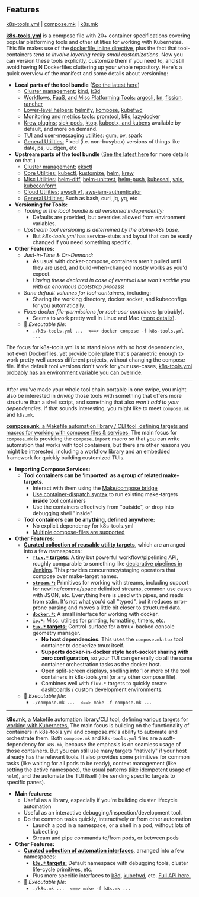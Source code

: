 
## Features

[k8s-tools.yml](#) | [compose.mk](#) | [k8s.mk](#)

**[k8s-tools.yml](k8s-tools.yml)** is a compose file with 20+ container specifications covering popular platforming tools and other utilities for working with Kubernetes.  This file makes use of the [dockerfile_inline directive](https://docs.docker.com/compose/compose-file/build/#dockerfile_inline), plus the fact that tool-containers  *tend to involve layering really small customizations*.  Now you can version these tools explicitly, customize them if you need to, and still avoid having N Dockerfiles cluttering up your whole repository.  Here's a quick overview of the manifest and some details about versioning:

* **Local parts of the tool bundle** ([See the latest here](k8s-tools.yml))
  * <ins>Cluster management:</ins> [kind](https://github.com/kubernetes-sigs/kind), [k3d](https://k3d.io/)
  * <ins>Workflows, FaaS, and Misc Platforming Tools:</ins> [argocli](https://argo-workflows.readthedocs.io/en/latest/walk-through/argo-cli/), [kn](https://knative.dev/docs/client/install-kn/), [fission](https://fission.io/docs/installation/), [rancher](https://github.com/rancher/cli)
  * <ins>Lower-level helpers:</ins> [helmify](https://github.com/arttor/helmify), [kompose](https://kompose.io/), [kubefwd](https://github.com/txn2/kubefwd)
  * <ins>Monitoring and metrics tools:</ins> [promtool](https://prometheus.io/docs/prometheus/latest/command-line/promtool/), [k9s](https://k9scli.io/), [lazydocker](https://github.com/jesseduffield/lazydocker)
  * <ins>Krew plugins:</ins> [sick-pods](https://github.com/alecjacobs5401/kubectl-sick-pods), [ktop](https://github.com/vladimirvivien/ktop), [kubectx, and kubens](https://github.com/ahmetb/kubectx) available by default, and more on demand.
  * <ins>TUI and user-messaging utilities</ins>: [gum](https://github.com/charmbracelet/gum), [pv](https://www.ivarch.com/programs/pv.shtml), [spark](https://raw.githubusercontent.com/holman/spark/)
  * <ins>General Utilities:</ins> Fixed (i.e. non-busybox) versions of things like date, ps, uuidgen, etc
* **Upstream parts of the tool bundle** ([See the latest here](https://github.com/alpine-docker/k8s/blob/master/README.md#installed-tools) for more details on that.)
  * <ins>Cluster management:</ins> [eksctl](https://github.com/weaveworks/eksctl)
  * <ins>Core Utilities:</ins> [kubectl](https://kubernetes.io/docs/tasks/tools/install-kubectl/), [kustomize](https://github.com/kubernetes-sigs/kustomize), [helm](https://github.com/helm/helm), [krew](https://github.com/kubernetes-sigs/krew)
  * <ins>Misc Utilities:</ins> [helm-diff](https://github.com/databus23/helm-diff), [helm-unittest](https://github.com/helm-unittest/helm-unittest), [helm-push](https://github.com/chartmuseum/helm-push), [kubeseal](https://github.com/bitnami-labs/sealed-secrets), [vals](https://github.com/helmfile/vals), [kubeconform](https://github.com/yannh/kubeconform)
  * <ins>Cloud Utilities:</ins> [awscli v1](https://github.com/aws/aws-cli), [aws-iam-authenticator](https://github.com/kubernetes-sigs/aws-iam-authenticator)
  * <ins>General Utilities:</ins> Such as bash, curl, jq, yq, etc
* **Versioning for Tools:**
  * *Tooling in the local bundle is all versioned independently:*
    * Defaults are provided, but overrides allowed from environment variables.
  * *Upstream tool versioning is determined by the alpine-k8s base,*
    * But *k8s-tools.yml* has service-stubs and layout that can be easily changed if you need something specific.
* **Other Features:**
  * *Just-in-Time & On-Demand:*
    * As usual with docker-compose, containers aren't pulled until they are used, and build-when-changed mostly works as you'd expect.
    * *Having these declared in case of eventual use won't saddle you with an enormous bootstrap process!*
  * *Sane default volumes for tool-containers,* including:
    * Sharing the working directory, docker socket, and kubeconfigs for you automatically.  
  * *Fixes docker file-permissions for root-user containers* (probably).  
    * Seems to work pretty well in Linux and Mac ([more details](#docker-and-file-permissions)).
  * 🚀 *Executable file:*  
    * `./k8s-tools.yml ...  <==> docker compose -f k8s-tools.yml ...`

The focus for k8s-tools.yml is to stand alone with no host dependencies, not even Dockerfiles, yet provide boilerplate that's parametric enough to work pretty well across different projects, without changing the compose file.  If the default tool versions don't work for your use-cases, [k8s-tools.yml probably has an environment variable you can override](#environment-variables).

-------

After you've made your whole tool chain portable in one swipe, you might also be interested in *driving* those tools with something that offers more structure than a shell script, and something that also *won't add to your dependencies*.  If that sounds interesting, you might like to meet `compose.mk` and `k8s.mk`.

<ins>**[compose.mk](#composemk)**, a Makefile automation library / CLI tool, defining targets and macros for working with compose files & services.</ins>  The main focus for `compose.mk` is providing the `compose.import` macro so that you can write automation that works with tool containers, but there are other reasons you might be interested, including a workflow library and an embedded framework for quickly building customized TUIs.  

* **Importing Compose Services:**
  * **Tool containers can be 'imported' as a group of related make-targets.**
    * Interact with them using the [Make/compose bridge](#makecompose-bridge)
    * [Use container-dispatch syntax](#container-dispatch) to run existing make-targets **inside** tool containers
    * Use the containers effectively from "outside", or drop into debugging shell "inside"
  * **Tool containers can be anything, defined anywhere:**
      * No explicit dependency for k8s-tools.yml
      * [Multiple compose-files are supported](#multiple-compose-files)
* **Other Features:** 
  * **[Curated collection of reusable utility targets](#composemk-api)**, which are arranged into a few namespaces:
    * [**`flux.*` targets:**](#api-flux) A tiny but powerful workflow/pipelining API, roughly comparable to something like [declarative pipelines in Jenkins](https://www.jenkins.io/doc/book/pipeline/syntax/).  This provides concurrency/staging operators that compose over make-target names.
    * [**`stream.*`:**](#api-stream) Primitives for working with streams, including support for newline/comma/space delimited streams, common use cases with JSON, etc.  Everything here is used with pipes, and reads from stdin.  It's not what you'd call "typed", but it reduces error-prone parsing and moves a little bit closer to structured data.
    * [**`docker.*`:**](#api-docker) A small interface for working with docker.  
    * [**`io.*`:**](#api-io) Misc. utilities for printing, formatting, timers, etc.
    * [**`tux.*` targets:**](#) Control-surface for a tmux-backed console geometry manager.
      * **No host dependencies.** This uses the `compose.mk:tux` tool container to dockerize tmux itself.
      * **Supports docker-in-docker style host-socket sharing with zero configuration,** so your TUI can generally do all the same container orchestration tasks as the docker host.
      * Open split-screen displays, shelling into 1 or more of the tool containers in k8s-tools.yml (or any other compose file).
      * Combines well with `flux.*` targets to quickly create dashboards / custom development environments.
  * 🚀 *Executable file:*
    * `./compose.mk ...  <==> make -f compose.mk ...`

-------

<ins>**[k8s.mk](#k8smk)**, a Makefile automation library/CLI tool, defining various targets for working with Kubernetes.</ins>  The main focus is building on the functionality of containers in k8s-tools.yml and compose.mk's ability to automate and orchestrate them.
Both `compose.mk` and `k8s-tools.yml` files are a soft-dependency for `k8s.mk`, because the emphasis is on seamless usage of those containers.  But you can still use many targets "natively" if your host already has the relevant tools.  It also provides some primitives for common tasks (like waiting for all pods to be ready), context management (like setting the active namespace), the usual patterns (like idempotent usage of `helm`), and the automate the TUI itself (like sending specific targets to specific panes).

* **Main features:**
  * Useful as a library, especially if you're building cluster lifecycle automation
  * Useful as an interactive debugging/inspection/development tool.
  * Do the common tasks quickly, interactively or from other automation
    * Launch a pod in a namespace, or a shell in a pod, without lots of kubectling
    * Stream and pipe commands to/from pods, or between pods
* **Other Features:** 
  * **[Curated collection of automation interfaces](#k8smk-api)**, arranged into a few namespaces:
    * [**`k8s.*` targets:**](#api-k8s) Default namespace with debugging tools, cluster life-cycle primitives, etc.
    * Plus more specific interfaces to [k3d](#), [kubefwd](#), etc. [Full API here.](#k8smk-api)
  * 🚀 *Executable file:*
    * `./k8s.mk ...  <==> make -f k8s.mk ...`

